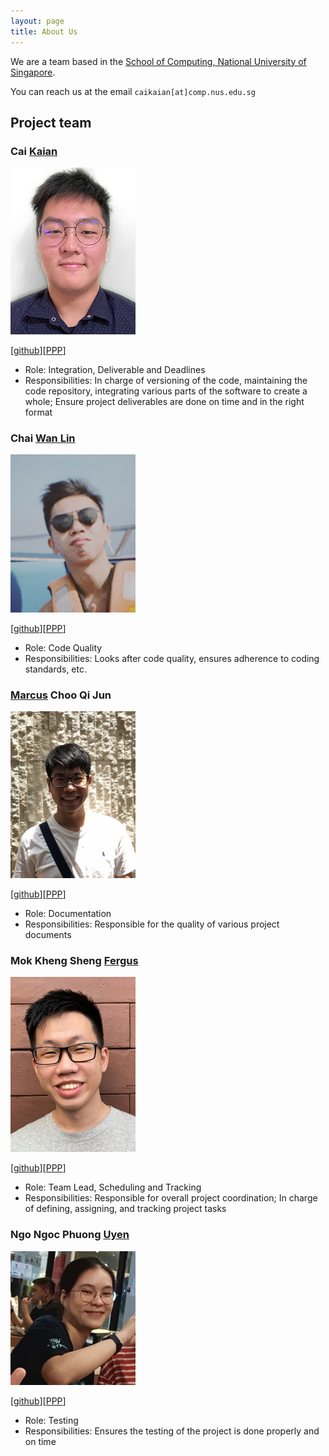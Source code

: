 ```yaml
---
layout: page
title: About Us
---
```


We are a team based in the [School of Computing, National University of Singapore](http://www.comp.nus.edu.sg).

You can reach us at the email `caikaian[at]comp.nus.edu.sg`

## Project team

### Cai <ins>Kaian</ins>

<img src="images/caipng.png" width="200px">

[[github](http://github.com/caipng)][[PPP](https://ay2122s1-cs2103-w14-3.github.io/tp/team/caipng.html)]

* Role: Integration, Deliverable and Deadlines
* Responsibilities: In charge of versioning of the code, maintaining the code repository, integrating various parts of
  the software to create a whole; Ensure project deliverables are done on time and in the right format

### Chai <ins>Wan Lin</ins>

<img src="images/chaiwanlin.png" width="200px">

[[github](http://github.com/chaiwanlin)][[PPP](https://ay2122s1-cs2103-w14-3.github.io/tp/team/chaiwanlin.html)]

* Role: Code Quality
* Responsibilities: Looks after code quality, ensures adherence to coding standards, etc.

### <ins>Marcus</ins> Choo Qi Jun

<img src="images/marcusc55.png" width="200px">

[[github](http://github.com/marcusc55)][[PPP](https://ay2122s1-cs2103-w14-3.github.io/tp/team/marcusc55.html)]

* Role: Documentation
* Responsibilities: Responsible for the quality of various project documents

### Mok Kheng Sheng <ins>Fergus</ins>

<img src="images/fergusmok.png" width="200px">

[[github](http://github.com/fergusmok)][[PPP](https://ay2122s1-cs2103-w14-3.github.io/tp/team/fergusmok.html)]

* Role: Team Lead, Scheduling and Tracking
* Responsibilities: Responsible for overall project coordination; In charge of defining, assigning, and tracking project
  tasks

### Ngo Ngoc Phuong <ins>Uyen</ins>

<img src="images/uyencfi.png" width="200px">

[[github](http://github.com/uyencfi)][[PPP](https://ay2122s1-cs2103-w14-3.github.io/tp/team/uyencfi.html)]

* Role: Testing
* Responsibilities: Ensures the testing of the project is done properly and on time
